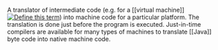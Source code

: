 A translator of intermediate code (e.g. for a [[virtual machine]][![Define this term](https://www.cs.fsu.edu/~engelen/courses/COP402003/define.gif)](https://www.cs.fsu.edu/~engelen/courses/COP402003/board.html#virtualmachine)) into machine code for a particular platform. The translation is done just before the program is executed. Just-in-time compilers are available for many types of machines to translate [[Java]] byte code into native machine code.
